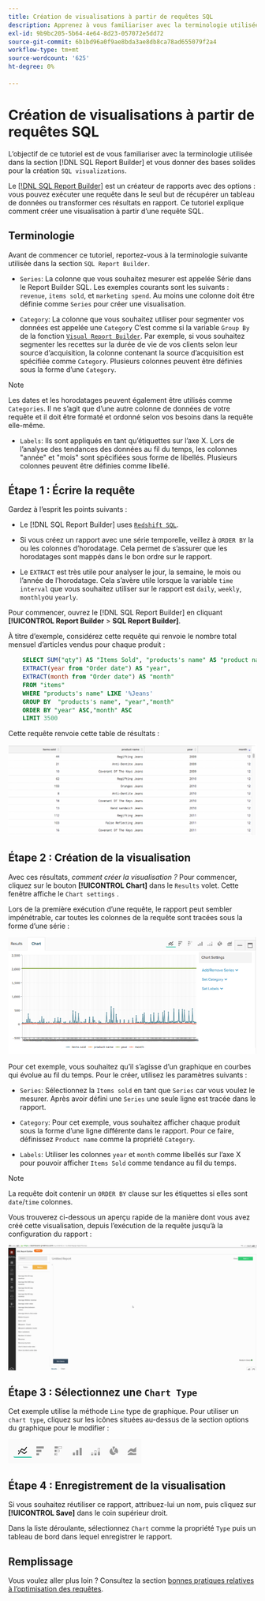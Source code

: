 ```yaml
---
title: Création de visualisations à partir de requêtes SQL
description: Apprenez à vous familiariser avec la terminologie utilisée dans le Report Builder SQL et à vous donner une base solide pour créer des visualisations SQL.
exl-id: 9b9bc205-5b64-4e64-8d23-057072e5dd72
source-git-commit: 6b1bd96a0f9ae8bda3ae8db8ca78ad655079f2a4
workflow-type: tm+mt
source-wordcount: '625'
ht-degree: 0%

---
```


# Création de visualisations à partir de requêtes SQL

L’objectif de ce tutoriel est de vous familiariser avec la terminologie utilisée dans la section [!DNL SQL Report Builder] et vous donner des bases solides pour la création `SQL visualizations`.

Le [[!DNL SQL Report Builder]](../data-analyst/dev-reports/sql-rpt-bldr.md) est un créateur de rapports avec des options : vous pouvez exécuter une requête dans le seul but de récupérer un tableau de données ou transformer ces résultats en rapport. Ce tutoriel explique comment créer une visualisation à partir d’une requête SQL.

## Terminologie

Avant de commencer ce tutoriel, reportez-vous à la terminologie suivante utilisée dans la section `SQL Report Builder`.

- `Series`: La colonne que vous souhaitez mesurer est appelée Série dans le Report Builder SQL. Les exemples courants sont les suivants : `revenue`, `items sold`, et `marketing spend`. Au moins une colonne doit être définie comme `Series` pour créer une visualisation.

- `Category`: La colonne que vous souhaitez utiliser pour segmenter vos données est appelée une `Category` C’est comme si la variable `Group By` de la fonction [`Visual Report Builder`](../data-user/reports/ess-rpt-build-visual.md). Par exemple, si vous souhaitez segmenter les recettes sur la durée de vie de vos clients selon leur source d’acquisition, la colonne contenant la source d’acquisition est spécifiée comme `Category`. Plusieurs colonnes peuvent être définies sous la forme d’une `Category`.

>[!NOTE]
>
>Les dates et les horodatages peuvent également être utilisés comme `Categories`. Il ne s’agit que d’une autre colonne de données de votre requête et il doit être formaté et ordonné selon vos besoins dans la requête elle-même.

- `Labels`: Ils sont appliqués en tant qu’étiquettes sur l’axe X. Lors de l’analyse des tendances des données au fil du temps, les colonnes &quot;année&quot; et &quot;mois&quot; sont spécifiées sous forme de libellés. Plusieurs colonnes peuvent être définies comme libellé.

## Étape 1 : Écrire la requête

Gardez à l’esprit les points suivants :

- Le [!DNL SQL Report Builder] uses [`Redshift SQL`](https://docs.aws.amazon.com/redshift/latest/dg/c_redshift-and-postgres-sql.html).

- Si vous créez un rapport avec une série temporelle, veillez à `ORDER BY` la ou les colonnes d’horodatage. Cela permet de s’assurer que les horodatages sont mappés dans le bon ordre sur le rapport.

- Le `EXTRACT` est très utile pour analyser le jour, la semaine, le mois ou l’année de l’horodatage. Cela s’avère utile lorsque la variable `time interval` que vous souhaitez utiliser sur le rapport est `daily`, `weekly`, `monthly`ou `yearly`.

Pour commencer, ouvrez le [!DNL SQL Report Builder] en cliquant **[!UICONTROL Report Builder** > **SQL Report Builder]**.

À titre d’exemple, considérez cette requête qui renvoie le nombre total mensuel d’articles vendus pour chaque produit :

```sql
    SELECT SUM("qty") AS "Items Sold", "products's name" AS "product name",
    EXTRACT(year from "Order date") AS "year",
    EXTRACT(month from "Order date") AS "month"
    FROM "items"
    WHERE "products's name" LIKE '%Jeans'
    GROUP BY  "products's name", "year","month"
    ORDER BY "year" ASC,"month" ASC
    LIMIT 3500
```

Cette requête renvoie cette table de résultats :

![](../assets/SQL_results_table.png)

## Étape 2 : Création de la visualisation

Avec ces résultats, *comment créer la visualisation ?* Pour commencer, cliquez sur le bouton **[!UICONTROL Chart]** dans le `Results` volet. Cette fenêtre affiche le `Chart settings` .

Lors de la première exécution d’une requête, le rapport peut sembler impénétrable, car toutes les colonnes de la requête sont tracées sous la forme d’une série :

![](../assets/SQL_initial_report_results.png)

Pour cet exemple, vous souhaitez qu’il s’agisse d’un graphique en courbes qui évolue au fil du temps. Pour le créer, utilisez les paramètres suivants :

- `Series`: Sélectionnez la `Items sold` en tant que `Series` car vous voulez le mesurer. Après avoir défini une `Series` une seule ligne est tracée dans le rapport.

- `Category`: Pour cet exemple, vous souhaitez afficher chaque produit sous la forme d’une ligne différente dans le rapport. Pour ce faire, définissez `Product name` comme la propriété `Category`.

- `Labels`: Utiliser les colonnes `year` et `month` comme libellés sur l’axe X pour pouvoir afficher `Items Sold` comme tendance au fil du temps.

>[!NOTE]
>
>La requête doit contenir un `ORDER BY` clause sur les étiquettes si elles sont `date`/`time` colonnes.

Vous trouverez ci-dessous un aperçu rapide de la manière dont vous avez créé cette visualisation, depuis l’exécution de la requête jusqu’à la configuration du rapport :

![](../assets/SQL_report_settings.gif)

## Étape 3 : Sélectionnez une `Chart Type`

Cet exemple utilise la méthode `Line` type de graphique. Pour utiliser un `chart type`, cliquez sur les icônes situées au-dessus de la section options du graphique pour le modifier :

![](../assets/Chart_types.png)

## Étape 4 : Enregistrement de la visualisation

Si vous souhaitez réutiliser ce rapport, attribuez-lui un nom, puis cliquez sur **[!UICONTROL Save]** dans le coin supérieur droit.

Dans la liste déroulante, sélectionnez `Chart` comme la propriété `Type` puis un tableau de bord dans lequel enregistrer le rapport.

## Remplissage

Vous voulez aller plus loin ? Consultez la section [bonnes pratiques relatives à l’optimisation des requêtes](../best-practices/optimizing-your-sql-queries.md).
